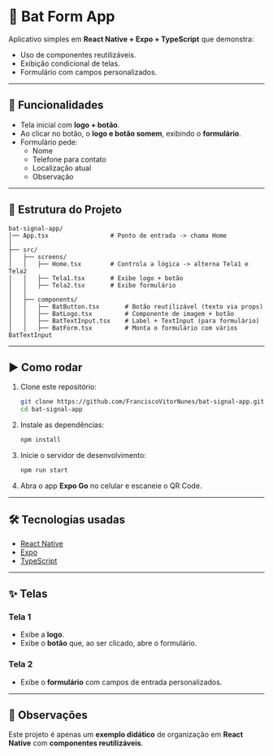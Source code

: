 # 🦇 Bat Form App

Aplicativo simples em **React Native + Expo + TypeScript** que demonstra:
- Uso de componentes reutilizáveis.
- Exibição condicional de telas.
- Formulário com campos personalizados.

---

## 🚀 Funcionalidades
- Tela inicial com **logo + botão**.
- Ao clicar no botão, o **logo e botão somem**, exibindo o **formulário**.
- Formulário pede:
  - Nome
  - Telefone para contato
  - Localização atual
  - Observação

---

## 📂 Estrutura do Projeto
```
bat-signal-app/
│── App.tsx                 # Ponto de entrada -> chama Home
│
├── src/
│   ├── screens/
│   │   ├── Home.tsx        # Controla a lógica -> alterna Tela1 e Tela2
│   │   ├── Tela1.tsx       # Exibe logo + botão
│   │   ├── Tela2.tsx       # Exibe formulário
│   │
│   ├── components/
│   │   ├── BatButton.tsx       # Botão reutilizável (texto via props)
│   │   ├── BatLogo.tsx         # Componente de imagem + botão
│   │   ├── BatTextInput.tsx    # Label + TextInput (para formulário)
│   │   ├── BatForm.tsx         # Monta o formulário com vários BatTextInput
```

---

## ▶️ Como rodar
1. Clone este repositório:
   ```bash
   git clone https://github.com/FranciscoVitorNunes/bat-signal-app.git
   cd bat-signal-app
   ```

2. Instale as dependências:
   ```bash
   npm install
   ```

3. Inicie o servidor de desenvolvimento:
   ```bash
   npm run start
   ```

4. Abra o app **Expo Go** no celular e escaneie o QR Code.

---

## 🛠️ Tecnologias usadas
- [React Native](https://reactnative.dev/)
- [Expo](https://expo.dev/)
- [TypeScript](https://www.typescriptlang.org/)

---

## ✨ Telas

### Tela 1
- Exibe a **logo**.
- Exibe o **botão** que, ao ser clicado, abre o formulário.

### Tela 2
- Exibe o **formulário** com campos de entrada personalizados.

---

## 📌 Observações
Este projeto é apenas um **exemplo didático** de organização em **React Native** com **componentes reutilizáveis**.
